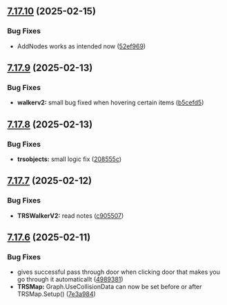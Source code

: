 ## [7.17.10](https://github.com/Torwent/SRL-T/compare/v7.17.9...v7.17.10) (2025-02-15)


### Bug Fixes

* AddNodes works as intended now ([52ef969](https://github.com/Torwent/SRL-T/commit/52ef969c548b52c25da0327f8641c71acd8e0f79))



## [7.17.9](https://github.com/Torwent/SRL-T/compare/v7.17.8...v7.17.9) (2025-02-13)


### Bug Fixes

* **walkerv2:** small bug fixed when hovering certain items ([b5cefd5](https://github.com/Torwent/SRL-T/commit/b5cefd566779ad475fc9764510b7de8b19149553))



## [7.17.8](https://github.com/Torwent/SRL-T/compare/v7.17.7...v7.17.8) (2025-02-13)


### Bug Fixes

* **trsobjects:** small logic fix ([208555c](https://github.com/Torwent/SRL-T/commit/208555cdd98d79e4fe7d7451da06fdb230594b27))



## [7.17.7](https://github.com/Torwent/SRL-T/compare/v7.17.6...v7.17.7) (2025-02-12)


### Bug Fixes

* **TRSWalkerV2:** read notes ([c905507](https://github.com/Torwent/SRL-T/commit/c9055074b57a02b3eb242b9373a9fd4be4f21cfc))



## [7.17.6](https://github.com/Torwent/SRL-T/compare/v7.17.5...v7.17.6) (2025-02-11)


### Bug Fixes

* gives successful pass through door when clicking door that makes you go through it automaticallt ([4989381](https://github.com/Torwent/SRL-T/commit/49893810848f12da1b640213b8fd34bdb484aabb))
* **TRSMap:** Graph.UseCollisionData can now be set before or after TRSMap.Setup() ([7e3a984](https://github.com/Torwent/SRL-T/commit/7e3a9849ac3cf533dd0bfbfd867671f9f12d524b))



